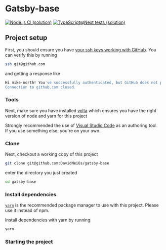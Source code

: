# Gatsby-base

[![Node.js CI (solution)](<https://github.com/mike-north/js-ts-monorepos/workflows/Node.js%20CI%20(solution)/badge.svg>)](https://github.com/mike-north/js-ts-monorepos/actions?query=workflow%3A%22Node.js+CI+%28solution%29%22)
[![TypeScript@Next tests (solution)](<https://github.com/mike-north/js-ts-monorepos/workflows/TypeScript@Next%20tests%20(solution)/badge.svg>)](https://github.com/mike-north/js-ts-monorepos/actions?query=workflow%3A%22TypeScript%40Next+tests+%28solution%29%22)

## Project setup

First, you should ensure you have [your ssh keys working with GitHub](https://docs.github.com/en/free-pro-team@latest/github/authenticating-to-github/generating-a-new-ssh-key-and-adding-it-to-the-ssh-agent). You can verify this by running

```sh
ssh git@github.com
```

and getting a response like

```sh
Hi mike-north! You've successfully authenticated, but GitHub does not provide shell access.
Connection to github.com closed.
```

### Tools

Next, make sure you have installed [volta](http://volta.sh/) which ensures you have the right version of node and yarn for this project

Strongly recommended the use of [Visual Studio Code](https://code.visualstudio.com/) as an authoring tool. If you use something else, you're on your own.

### Clone

Next, checkout a working copy of this project

```sh
git clone git@github.com:DavidNeiOs/gatsby-base
```

enter the directory you just created

```sh
cd gatsby-base
```

### Install dependencies

[`yarn`](https://yarnpkg.com/) is the recommended package manager to use with this project. Please use it instead of npm.

Install dependencies with yarn by running

```sh
yarn
```

### Starting the project
